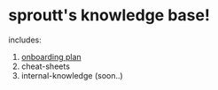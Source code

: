 # sproutt's knowledge base!

includes:
1. [onboarding plan](onboarding.md)
2. cheat-sheets
3. internal-knowledge (soon..)
